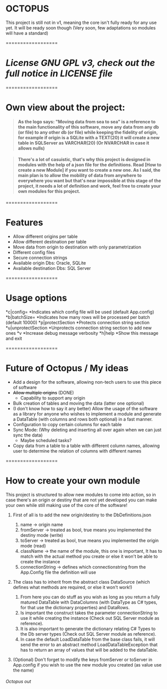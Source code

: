 # **OCTOPUS**
This project is still not in v1, meaning the core isn't fully ready for any use yet. It will be ready soon though (Very soon, few adaptations so modules will have a standard)

 ==================
 
# *License GNU GPL v3, check out the full notice in LICENSE file*
 ==================


# **Own view about the project:**

> #### As the logo says: "Moving data from sea to sea" is a reference to the main functionality of this software, move any data from any db (or file) to any other db (or file) while keeping the fidelity of origin, for example if origin is a SQLite with a TEXT(20) it will create a new table in SQLServer as VARCHAR(20) (Or NVARCHAR in case it allows nulls)

> #### There's a lot of casuistic, that's why this project is designed in modules with the help of a json file for the definitions. Read [How to create a new Module] if you want to create a new one. As I said, the main plan is to allow the mobility of data from anywhere to everywhere you want but that's near impossible at this stage of the project, it needs a lot of definition and work, feel free to create your own modules for this project.

==================

# **Features**

* Allow different origins per table
* Allow different destination per table
* Move data from origin to destination with only parametrization
* Different config files
* Secure connection strings
* Available origin Dbs: Oracle, SQLite
* Available destination Dbs: SQL Server

==================

# **Usage options**

*c|config=
	*Indicates which config file will be used (default App.config)
*b|batchSize=
	*Indicates how many rows will be processed per batch (default 10000)
*p|protectSection
	*Protects connection string section
*u|unprotectSection
	*Unprotects connection string section to add new ones
*v
	*Increase debug message verbosity
*h|help
	*Show this message and exit

==================

# **Future of Octopus / My ideas**

* Add a design for the software, allowing non-tech users to use this piece of software
* ~~Allow multiple origins~~ (DONE)
	* Capability to support any origin 
* Bulk creation of tables and moving the data (latter one optional)
* (I don't know how to say it any better) Allow the usage of the software as a library for anyone who wishes to implement a module and generate a DataTable (with columns and rows both optional) in a fast manner.
* Configuration to copy certain columns for each table
* Sync Mode: (Why deleting and inserting all over again when we can just sync the data)
	* Maybe scheduled tasks?
* Copy data from a table to a table with different column names, allowing user to determine the relation of columns with different names

==================

# **How to create your own module**

This project is structured to allow new modules to come into action, so in case there's an origin or destiny that are not yet developed you can make your own while still making use of the core of the software!

1. First of all is to add the new origin/destiny to the DbDefinitions.json
	1. name -> origin name
	2. fromServer -> treated as bool, true means you implemented the destiny mode (write)
	3. toServer -> treated as bool, true means you implemented the origin mode (read)
	4. className -> the name of the module, this one is important, It has to match with the actual method you create or else it won't be able to create the instance
	5. connectionString -> defines which connectionstring from the App.Config file the definition will use

2. The class has to inherit from the abstract class DataSource (which defines what methods are required, or else it won't work!)
	1. From here you can do stuff as you wish as long as you return a fully matured DataTable with DataColumns (with DataType as C# types, for that use the dictionary properties) and DataRows.
	2. Is important the construct takes the parameter connectionString to use it while creating the instance (Check out SQL Server module as reference).
	3. It is also important to generate the dictionary relating C# Types to the Db server types (Check out SQL Server module as reference).
	4. In case the default LoadDataTable from the base class fails, it will send the error to an abstract method LoadDataTableException that has to return an array of values that will be added to the dataTable.

3. (Optional) Don't forget to modify the keys fromServer or toServer in App.config if you wish to use the new module you created (as value use the name)

###### Octopus out

